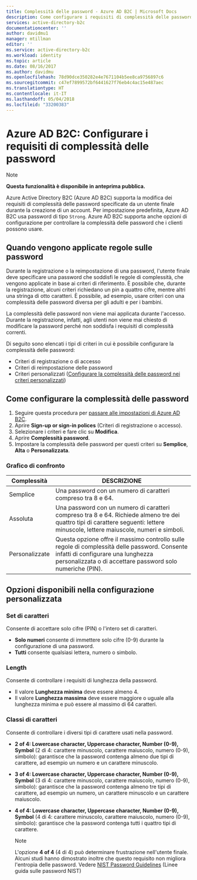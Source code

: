 ```yaml
---
title: Complessità delle password - Azure AD B2C | Microsoft Docs
description: Come configurare i requisiti di complessità delle password specificate dagli utenti in Azure Active Directory B2C
services: active-directory-b2c
documentationcenter: ''
author: davidmu1
manager: mtillman
editor: ''
ms.service: active-directory-b2c
ms.workload: identity
ms.topic: article
ms.date: 08/16/2017
ms.author: davidmu
ms.openlocfilehash: 78d90dce350282e4e7671104b5ee8ca9756897c6
ms.sourcegitcommit: c47ef7899572bf6441627f76eb4c4ac15e487aec
ms.translationtype: HT
ms.contentlocale: it-IT
ms.lasthandoff: 05/04/2018
ms.locfileid: "33200383"
---
```

# <a name="azure-ad-b2c-configure-complexity-requirements-for-passwords"></a>Azure AD B2C: Configurare i requisiti di complessità delle password

> [!NOTE]
> **Questa funzionalità è disponibile in anteprima pubblica.**

Azure Active Directory B2C (Azure AD B2C) supporta la modifica dei requisiti di complessità delle password specificate da un utente finale durante la creazione di un account.  Per impostazione predefinita, Azure AD B2C usa password di tipo `Strong`.  Azure AD B2C supporta anche opzioni di configurazione per controllare la complessità delle password che i clienti possono usare.

## <a name="when-password-rules-are-enforced"></a>Quando vengono applicate regole sulle password

Durante la registrazione o la reimpostazione di una password, l'utente finale deve specificare una password che soddisfi le regole di complessità,  che vengono applicate in base ai criteri di riferimento.  È possibile che, durante la registrazione, alcuni criteri richiedano un pin a quattro cifre, mentre altri una stringa di otto caratteri.  È possibile, ad esempio, usare criteri con una complessità delle password diversa per gli adulti e per i bambini.

La complessità delle password non viene mai applicata durante l'accesso.  Durante la registrazione, infatti, agli utenti non viene mai chiesto di modificare la password perché non soddisfa i requisiti di complessità correnti.

Di seguito sono elencati i tipi di criteri in cui è possibile configurare la complessità delle password:

* Criteri di registrazione o di accesso
* Criteri di reimpostazione delle password
* Criteri personalizzati ([Configurare la complessità delle password nei criteri personalizzati](active-directory-b2c-reference-password-complexity-custom.md))

## <a name="how-to-configure-password-complexity"></a>Come configurare la complessità delle password

1. Seguire questa procedura per [passare alle impostazioni di Azure AD B2C](active-directory-b2c-app-registration.md#navigate-to-b2c-settings).
1. Aprire **Sign-up or sign-in polices** (Criteri di registrazione o accesso).
1. Selezionare i criteri e fare clic su **Modifica**.
1. Aprire **Complessità password**.
1. Impostare la complessità delle password per questi criteri su **Semplice**, **Alta** o **Personalizzata**.

### <a name="comparison-chart"></a>Grafico di confronto

| Complessità | DESCRIZIONE |
| --- | --- |
| Semplice | Una password con un numero di caratteri compreso tra 8 e 64. |
| Assoluta | Una password con un numero di caratteri compreso tra 8 e 64. Richiede almeno tre dei quattro tipi di carattere seguenti: lettere minuscole, lettere maiuscole, numeri e simboli. |
| Personalizzate | Questa opzione offre il massimo controllo sulle regole di complessità delle password.  Consente infatti di configurare una lunghezza personalizzata  o di accettare password solo numeriche (PIN). |

## <a name="options-available-under-custom"></a>Opzioni disponibili nella configurazione personalizzata

### <a name="character-set"></a>Set di caratteri

Consente di accettare solo cifre (PIN) o l'intero set di caratteri.

* **Solo numeri** consente di immettere solo cifre (0-9) durante la configurazione di una password.
* **Tutti** consente qualsiasi lettera, numero o simbolo.

### <a name="length"></a>Length

Consente di controllare i requisiti di lunghezza della password.

* Il valore **Lunghezza minima** deve essere almeno 4.
* Il valore **Lunghezza massima** deve essere maggiore o uguale alla lunghezza minima e può essere al massimo di 64 caratteri.

### <a name="character-classes"></a>Classi di caratteri

Consente di controllare i diversi tipi di carattere usati nella password.

* **2 of 4: Lowercase character, Uppercase character, Number (0-9), Symbol** (2 di 4: carattere minuscolo, carattere maiuscolo, numero (0-9), simbolo): garantisce che la password contenga almeno due tipi di carattere, ad esempio un numero e un carattere minuscolo.
* **3 of 4: Lowercase character, Uppercase character, Number (0-9), Symbol** (3 di 4: carattere minuscolo, carattere maiuscolo, numero (0-9), simbolo): garantisce che la password contenga almeno tre tipi di carattere, ad esempio un numero, un carattere minuscolo e un carattere maiuscolo.
* **4 of 4: Lowercase character, Uppercase character, Number (0-9), Symbol** (4 di 4: carattere minuscolo, carattere maiuscolo, numero (0-9), simbolo): garantisce che la password contenga tutti i quattro tipi di carattere.

    > [!NOTE]
    > L'opzione **4 of 4** (4 di 4) può determinare frustrazione nell'utente finale. Alcuni studi hanno dimostrato inoltre che questo requisito non migliora l'entropia delle password. Vedere [NIST Password Guidelines](https://pages.nist.gov/800-63-3/sp800-63b.html#appA) (Linee guida sulle password NIST)

